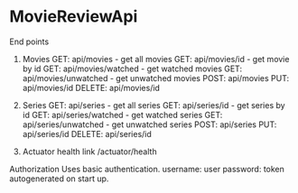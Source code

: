 # MovieReviewApi

End points

1. Movies
 GET: api/movies - get all movies
 GET: api/movies/id - get movie by id
 GET: api/movies/watched - get watched movies
 GET: api/movies/unwatched - get unwatched movies
 POST: api/movies
 PUT: api/movies/id
 DELETE: api/movies/id
 
2. Series
 GET: api/series - get all series
 GET: api/series/id - get series by id
 GET: api/series/watched - get watched series
 GET: api/series/unwatched - get unwatched series
 POST: api/series
 PUT: api/series/id
 DELETE: api/series/id
 
3. Actuator health link
    /actuator/health
	
	
Authorization
 Uses basic authentication.
	username: user
	password: token autogenerated on start up.